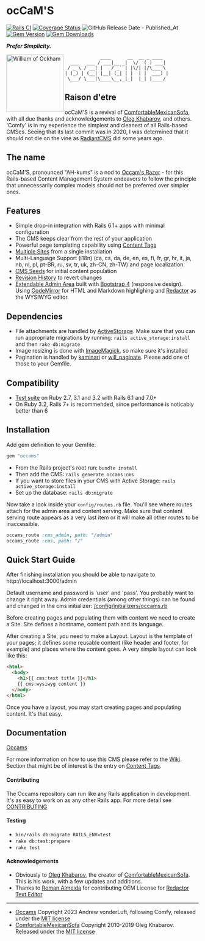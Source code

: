 # ocCaM'S

[![Rails CI](https://github.com/avonderluft/occams/actions/workflows/rubyonrails.yml/badge.svg?branch=main)](https://github.com/avonderluft/occams/actions/workflows/rubyonrails.yml)
[![Coverage Status](https://coveralls.io/repos/github/avonderluft/occams/badge.svg?branch=main)](https://coveralls.io/github/avonderluft/occams?branch=main)
![GitHub Release Date - Published_At](https://img.shields.io/github/release-date/avonderluft/occams)
[![Gem Version](https://img.shields.io/gem/v/occams.svg?style=flat)](http://rubygems.org/gems/occams)
[![Gem Downloads](https://img.shields.io/gem/dt/occams.svg?style=flat)](http://rubygems.org/gems/occams)

***Prefer Simplicity.***

<a href="https://en.wikipedia.org/wiki/William_of_Ockham" target="_blank">
  <img align="left" height="150" src="https://upload.wikimedia.org/wikipedia/commons/7/70/William_of_Ockham.png" alt="William of Ockham" title="William of Ockham">
</a>

```
             ____      __  __ _ ____
  ___   ___ / ___|__ _|  \/  ( ) ___|
 / _ \ / __| |   / _` | |\/| |/\___ \
| (_) | (__| |__| (_| | |  | |  ___) |
 \___/ \___|\____\__,_|_|  |_| |____/

```

## Raison d'etre

ocCaM'S is a revival of [ComfortableMexicanSofa](https://github.com/comfy/comfortable-mexican-sofa), with all due thanks and acknowledgements to [Oleg Khabarov](https://github.com/GBH), and others. 'Comfy' is in my experience the simplest and cleanest of all Rails-based CMSes. Seeing that its last commit was in 2020, I was determined that it should not die on the vine as [RadiantCMS](https://github.com/radiant/radiant) did some years ago.

## The name

ocCaM'S, pronounced "AH-kums" is a nod to [Occam's Razor](https://en.wikipedia.org/wiki/Occam%27s_razor) - for this Rails-based Content Management System endeavors to follow the principle that unnecessarily complex models should not be preferred over simpler ones.

## Features

* Simple drop-in integration with Rails 6.1+ apps with minimal configuration
* The CMS keeps clear from the rest of your application
* Powerful page templating capability using [Content Tags](https://github.com/avonderluft/occams/wiki/Content-Tags)
* [Multiple Sites](https://github.com/avonderluft/occams/wiki/Sites) from a single installation
* Multi-Language Support (i18n) (ca, cs, da, de, en, es, fi, fr, gr, hr, it, ja, nb, nl, pl, pt-BR, ru, sv, tr, uk, zh-CN, zh-TW) and page localization.
* [CMS Seeds](https://github.com/avonderluft/occams/wiki/CMS-Seeds) for initial content population
* [Revision History](https://github.com/avonderluft/occams/wiki/Revisions) to revert changes
* [Extendable Admin Area](https://github.com/avonderluft/occams/wiki/HowTo:-Reusing-Admin-Area) built with [Bootstrap 4](http://getbootstrap.com) (responsive design). Using [CodeMirror](http://codemirror.net) for HTML and Markdown highlighing and [Redactor](http://imperavi.com/redactor) as the WYSIWYG editor.

## Dependencies

* File attachments are handled by [ActiveStorage](https://github.com/rails/rails/tree/master/activestorage). Make sure that you can run appropriate migrations by running: `rails active_storage:install` and then `rake db:migrate`
* Image resizing is done with [ImageMagick](http://www.imagemagick.org/script/download.php), so make sure it's installed
* Pagination is handled by [kaminari](https://github.com/amatsuda/kaminari) or [will_paginate](https://github.com/mislav/will_paginate). Please add one of those to your Gemfile.

## Compatibility

- [Test suite](https://github.com/avonderluft/occams/actions/workflows/rubyonrails.yml) on Ruby 2.7, 3.1 and 3.2 with Rails 6.1 and 7.0+
- On Ruby 3.2, Rails 7+ is recommended, since performance is noticably better than 6

## Installation

Add gem definition to your Gemfile:

```ruby
gem "occams"
```

* From the Rails project's root run:
  `bundle install`
* Then add the CMS:
  `rails generate occams:cms`
* If you want to store files in your CMS with Active Storage:
  `rails active_storage:install`
* Set up the database:
  `rails db:migrate`

Now take a look inside your `config/routes.rb` file. You'll see where routes attach for the admin area and content serving. Make sure that content serving route appears as a very last item or it will make all other routes to be inaccessible.

```ruby
occams_route :cms_admin, path: "/admin"
occams_route :cms, path: "/"
```

## Quick Start Guide

After finishing installation you should be able to navigate to http://localhost:3000/admin

Default username and password is 'user' and 'pass'. You probably want to change it right away. Admin credentials (among other things) can be found and changed in the cms initializer: [/config/initializers/occams.rb](https://github.com/avonderluft/occams/blob/main/config/initializers/occams.rb)

Before creating pages and populating them with content we need to create a Site. Site defines a hostname, content path and its language.

After creating a Site, you need to make a Layout. Layout is the template of your pages; it defines some reusable content (like header and footer, for example) and places where the content goes. A very simple layout can look like this:

```html
<html>
  <body>
    <h1>{{ cms:text title }}</h1>
    {{ cms:wysiwyg content }}
  </body>
</html>
```

Once you have a layout, you may start creating pages and populating content. It's that easy.

## Documentation

[Occams](https://github.com/avonderluft/occams)

For more information on how to use this CMS please refer to the [Wiki](https://github.com/avonderluft/occams/wiki). Section that might be of interest is the entry
on [Content Tags](https://github.com/comfy/avonderluft/occams/Content-Tags).

#### Contributing

The Occams repository can run like any Rails application in development. It's as easy to work on as any other Rails app.
For more detail see [CONTRIBUTING](CONTRIBUTING.md)

#### Testing

- `bin/rails db:migrate RAILS_ENV=test`
- `rake db:test:prepare`
- `rake test`

#### Acknowledgements

- Obviously to [Oleg Khabarov](https://github.com/GBH), the creator of [ComfortableMexicanSofa](https://github.com/comfy/comfortable-mexican-sofa). This is his work, with a few updates and additions.
- Thanks to [Roman Almeida](https://github.com/nasmorn) for contributing OEM License for [Redactor Text Editor](http://imperavi.com/redactor)

---
- [Occams](https://github.com/avonderluft/occams) Copyright 2023 Andrew vonderLuft, following Comfy,  released under the [MIT license](LICENSE)
- [ComfortableMexicanSofa](https://github.com/comfy/comfortable-mexican-sofa) Copyright 2010-2019 Oleg Khabarov. Released under the [MIT license](LICENSE)

